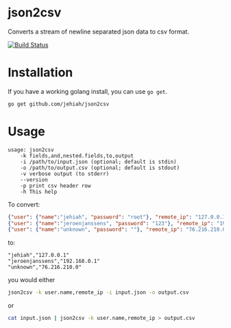 json2csv
========

Converts a stream of newline separated json data to csv format.

[![Build Status](https://travis-ci.org/jehiah/json2csv.png?branch=master)](https://travis-ci.org/jehiah/json2csv)


Installation
============

If you have a working golang install, you can use `go get`.

```bash
go get github.com/jehiah/json2csv
```

Usage
=====

```
usage: json2csv
    -k fields,and,nested.fields,to,output
    -i /path/to/input.json (optional; default is stdin)
    -o /path/to/output.csv (optional; default is stdout)
    -v verbose output (to stderr)
    --version
    -p print csv header row
    -h This help
```

To convert:

```json
{"user": {"name":"jehiah", "password": "root"}, "remote_ip": "127.0.0.1", "dt" : "[20/Aug/2010:01:12:44 -0400]"}
{"user": {"name":"jeroenjanssens", "password": "123"}, "remote_ip": "192.168.0.1", "dt" : "[20/Aug/2010:01:12:44 -0400]"}
{"user": {"name":"unknown", "password": ""}, "remote_ip": "76.216.210.0", "dt" : "[20/Aug/2010:01:12:45 -0400]"}
```

to:

```
"jehiah","127.0.0.1"
"jeroenjanssens","192.168.0.1"
"unknown","76.216.210.0"
```
    
you would either

```bash
json2csv -k user.name,remote_ip -i input.json -o output.csv
```

or

```bash
cat input.json | json2csv -k user.name,remote_ip > output.csv
```
